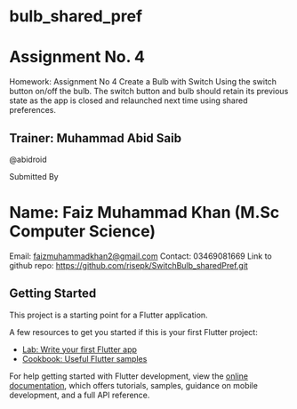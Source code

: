 # bulb_shared_pref

# Assignment No. 4 
Homework:  Assignment No 4 Create a Bulb with Switch Using the switch button on/off the bulb. The switch button and bulb should retain its previous state as the app is closed and relaunched next time using shared preferences.
## Trainer: Muhammad Abid Saib 
@abidroid

Submitted By 
# Name: 	Faiz Muhammad Khan (M.Sc Computer Science)
Email: 	faizmuhammadkhan2@gmail.com
Contact: 	03469081669 
Link to github repo: https://github.com/risepk/SwitchBulb_sharedPref.git


## Getting Started

This project is a starting point for a Flutter application.

A few resources to get you started if this is your first Flutter project:

- [Lab: Write your first Flutter app](https://docs.flutter.dev/get-started/codelab)
- [Cookbook: Useful Flutter samples](https://docs.flutter.dev/cookbook)

For help getting started with Flutter development, view the
[online documentation](https://docs.flutter.dev/), which offers tutorials,
samples, guidance on mobile development, and a full API reference.
